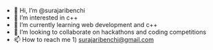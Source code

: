 - 👋 Hi, I’m @surajaribenchi
- 👀 I’m interested in c++ 
- 🌱 I’m currently learning web development and c++
- 💞️ I’m looking to collaborate on hackathons and coding competitions
- 📫 How to reach me 1) surajaribenchi@gmail.com

<!---
surajaribenchi/surajaribenchi is a ✨ special ✨ repository because its `README.md` (this file) appears on your GitHub profile.
You can click the Preview link to take a look at your changes.
--->
